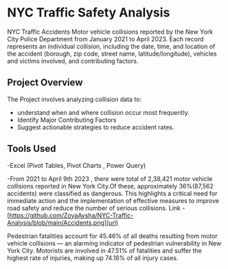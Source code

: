 # NYC Traffic Safety Analysis

NYC Traffic Accidents
Motor vehicle collisions reported by the New York City Police Department from January 2021 to April 2023. Each record represents an individual collision, including the date, time, and location of the accident (borough, zip code, street name, latitude/longitude), vehicles and victims involved, and contributing factors.

## Project Overview ##

The Project involves analyzing collision data to:
- understand when and where collision occur most frequently.
- Identify Major Contributing Factors
- Suggest actionable strategies to reduce accident rates.

## Tools Used ##
-Excel (Pivot Tables, Pivot Charts , Power Query)

-From 2021 to April 9th 2023 , there were total of 2,38,421 motor vehicle collisions reported in New York City.Of these, approximately 36%(87,562 accidents) were classified as dangerous. This highlights a critical need for immediate action and the implementation of effective measures to improve road safety and reduce the number of serious collisions. 
Link - [https://github.com/ZoyaAysha/NYC-Traffic-Analysis/blob/main/Accidents.png](url)

Pedestrian fatalities account for 45.46% of all deaths resulting from motor vehicle collisions — an alarming indicator of pedestrian vulnerability in New York City.
Motorists are involved in 47.51% of fatalities and suffer the highest rate of injuries, making up 74.16% of all injury cases.





		
  





